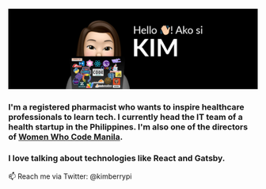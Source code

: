 ![Ako Si Kim](https://github.com/kimberrypi/kimberrypi/blob/master/images/akosikim.jpg)

### I'm a registered pharmacist who wants to inspire healthcare professionals to learn tech. I currently head the IT team of a health startup in the Philippines. I'm also one of the directors of [Women Who Code Manila](https://twitter.com/wwcodemanila?lang=en).

### I love talking about technologies like React and Gatsby.

📫 Reach me via Twitter: @kimberrypi
